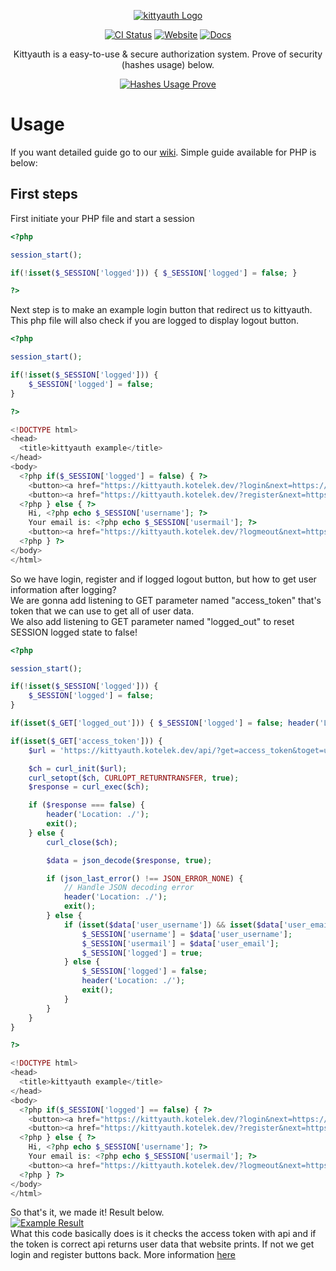 <div align="center">

[![kittyauth Logo](https://kittyauth.kotelek.dev/assets/logo.png)](https://kittyauth.kotelek.dev/)

[![CI Status][build-badge]][build-link] [![Website][website-badge]][website-link] [![Docs][docs-badge]][docs-link]


[build-badge]: https://img.shields.io/github/actions/workflow/status/xKotelek/kittyauth/blank.yml?branch=main&logo=Github&logoColor=611aa8&labelColor=0c0d10&color=1d0732&style=for-the-badge
[build-link]: https://github.com/xKotelek/kittyauth/actions/workflows/blank.yml

[website-badge]: https://img.shields.io/badge/website-green?labelColor=0c0d10&color=1d0732&style=for-the-badge&logo=firefoxbrowser&logoColor=611aa8
[website-link]: https://kittyauth.kotelek.dev/

[docs-badge]: https://img.shields.io/badge/docs-green?labelColor=0c0d10&color=1d0732&style=for-the-badge&logo=readthedocs&logoColor=611aa8
[docs-link]: https://github.com/xKotelek/kittyauth/wiki


Kittyauth is a easy-to-use & secure authorization system. Prove of security (hashes usage) below.

[![Hashes Usage Prove](https://kittyauth.kotelek.dev/assets/hashes-usage.png)](https://kittyauth.kotelek.dev/)

</div>

# Usage

If you want detailed guide go to our [wiki](https://github.com/xKotelek/kittyauth/wiki). Simple guide available for PHP is below:

## First steps

First initiate your PHP file and start a session <br>
```php
<?php

session_start();

if(!isset($_SESSION['logged'])) { $_SESSION['logged'] = false; }

?>
```
Next step is to make an example login button that redirect us to kittyauth. This php file will also check if you are logged to display logout button.
```php
<?php

session_start();

if(!isset($_SESSION['logged'])) {
    $_SESSION['logged'] = false;
}

?>

<!DOCTYPE html>
<head>
  <title>kittyauth example</title>
</head>
<body>
  <?php if($_SESSION['logged'] = false) { ?>
    <button><a href="https://kittyauth.kotelek.dev/?login&next=https://your-site.com/">Login</a></button><br>
    <button><a href="https://kittyauth.kotelek.dev/?register&next=https://your-site.com/">Register</a></button><br>
  <?php } else { ?>
    Hi, <?php echo $_SESSION['username']; ?>
    Your email is: <?php echo $_SESSION['usermail']; ?>
    <button><a href="https://kittyauth.kotelek.dev/?logmeout&next=https://your-site.com/?logged_out">Logout</a></button>
  <?php } ?>
</body>
</html>
```
So we have login, register and if logged logout button, but how to get user information after logging?<br>
We are gonna add listening to GET parameter named "access_token" that's token that we can use to get all of user data.<br>
We also add listening to GET parameter named "logged_out" to reset SESSION logged state to false!
```php
<?php

session_start();

if(!isset($_SESSION['logged'])) {
    $_SESSION['logged'] = false;
}

if(isset($_GET['logged_out'])) { $_SESSION['logged'] = false; header('Location: ./ '); };

if(isset($_GET['access_token'])) {
    $url = 'https://kittyauth.kotelek.dev/api/?get=access_token&toget=userdata&access_token=' . $_GET['access_token'];

    $ch = curl_init($url);
    curl_setopt($ch, CURLOPT_RETURNTRANSFER, true);
    $response = curl_exec($ch);

    if ($response === false) {
        header('Location: ./');
        exit();
    } else {
        curl_close($ch);

        $data = json_decode($response, true);

        if (json_last_error() !== JSON_ERROR_NONE) {
            // Handle JSON decoding error
            header('Location: ./');
            exit();
        } else {
            if (isset($data['user_username']) && isset($data['user_email'])) {
                $_SESSION['username'] = $data['user_username'];
                $_SESSION['usermail'] = $data['user_email'];
                $_SESSION['logged'] = true;
            } else {
                $_SESSION['logged'] = false;
                header('Location: ./');
                exit();
            }
        }
    }
}

?>

<!DOCTYPE html>
<head>
  <title>kittyauth example</title>
</head>
<body>
  <?php if($_SESSION['logged'] == false) { ?>
    <button><a href="https://kittyauth.kotelek.dev/?login&next=https://your-site.com/">Login</a></button><br>
    <button><a href="https://kittyauth.kotelek.dev/?register&next=https://your-site.com/">Register</a></button><br>
  <?php } else { ?>
    Hi, <?php echo $_SESSION['username']; ?>
    Your email is: <?php echo $_SESSION['usermail']; ?>
    <button><a href="https://kittyauth.kotelek.dev/?logmeout&next=https://your-site.com/?logged_out">Logout</a></button>
  <?php } ?>
</body>
</html>
```
So that's it, we made it! Result below.<br>
[![Example Result](https://kittyauth.kotelek.dev/assets/success.png)](https://kittyauth.kotelek.dev/)<br>
What this code basically does is it checks the access token with api and if the token is correct api returns user data that website prints. If not we get login and register buttons back. More information [here](https://github.com/xKotelek/kittyauth/wiki)
